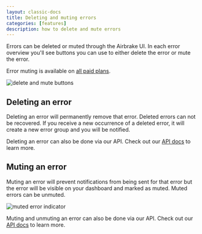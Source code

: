 ```yaml
---
layout: classic-docs
title: Deleting and muting errors
categories: [features]
description: how to delete and mute errors
---
```


Errors can be deleted or muted through the Airbrake UI. In each error overview
you'll see buttons you can use to either delete the error or mute the error.

Error muting is available on [all paid plans](https://airbrake.io/pricing).

![delete and mute buttons](/docs/assets/img/docs/features/mute-delete-buttons.png)


## Deleting an error

Deleting an error will permanently remove that error. Deleted errors can not be
recovered. If you receive a new occurrence of a deleted error, it will create a
new error group and you will be notified.

Deleting an error can also be done via our API. Check out our
[API docs](https://airbrake.io/docs/api/#delete-group-v4) to learn more.

## Muting an error

Muting an error will prevent notifications from being sent for that error but
the error will be visible on your dashboard and marked as muted. Muted errors
can be unmuted.

![muted error indicator](/docs/assets/img/docs/features/mute-delete-indicator.png)

Muting and unmuting an error can also be done via our API. Check out our
[API docs](https://airbrake.io/docs/api/#mute-group-v4) to learn more.
